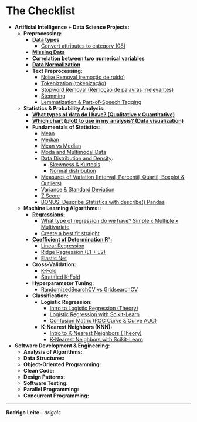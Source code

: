 # The Checklist

 - **Artificial Intelligence + Data Science Projects:**
   - **Preprocessing:**
     - **[Data types](https://github.com/drigols/studies/blob/master/modules/ai-codes/modules/preprocessing/data-types.md)**
       - [Convert attributes to category (08)](https://github.com/drigols/studies/blob/master/modules/stack-bootcamp-ds-2021-10/notebooks/machine_learning_deploy.ipynb)
     - **[Missing Data](https://github.com/drigols/studies/blob/master/modules/ai-codes/modules/preprocessing/missing-data.md)**
     - **[Correlation between two numerical variables](https://github.com/drigols/studies/blob/master/modules/ai-codes/modules/preprocessing/correlation.md)**
     - **[Data Normalization](https://github.com/drigols/studies/blob/master/modules/ai-codes/modules/preprocessing/data-normalization.md)**
     - **Text Preprocessing:**
       - [Noise Removal (remoção de ruído)](https://github.com/drigols/studies/blob/master/modules/ai-codes/modules/preprocessing/noise-removal.md)
       - [Tokenization (tokenização)](https://github.com/drigols/studies/blob/master/modules/ai-codes/modules/preprocessing/tokenization.md)
       - [Stopword Removal (Remoção de palavras irrelevantes)](https://github.com/drigols/studies/blob/master/modules/ai-codes/modules/preprocessing/stopword-removal.md)
       - [Stemming](https://github.com/drigols/studies/blob/master/modules/ai-codes/modules/preprocessing/stemming.md)
       - [Lemmatization & Part-of-Speech Tagging](https://github.com/drigols/studies/blob/master/modules/ai-codes/modules/preprocessing/lemmatization-post.md)
   - **Statistics & Probability Analysis:**
     - **[What types of data do I have? (Qualitative x Quantitative)](https://github.com/drigols/studies/blob/master/modules/math-codes/modules/statistics-and-probability/data-types-in-statistic.md)**
     - **[Which chart (plot) to use in my analysis? (Data visualization)](https://github.com/drigols/studies/tree/master/modules/math-codes#statistics-and-probability)**
     - **Fundamentals of Statistics:**
       - [Mean](https://github.com/drigols/studies/blob/master/modules/math-codes/modules/statistics-and-probability/mean.md)
       - [Median](https://github.com/drigols/studies/blob/master/modules/math-codes/modules/statistics-and-probability/median.md)
       - [Mean vs Median](https://github.com/drigols/studies/blob/master/modules/math-codes/modules/statistics-and-probability/mean-vs-median.md)
       - [Moda and Multimodal Data](https://github.com/drigols/studies/blob/master/modules/math-codes/modules/statistics-and-probability/mode.md)
       - [Data Distribution and Density](https://github.com/drigols/studies/blob/master/modules/math-codes/modules/statistics-and-probability/distribution-and-density.md):
         - [Skewness & Kurtosis](https://github.com/drigols/studies/blob/master/modules/math-codes/modules/statistics-and-probability/skewness-kurtosis.md)
         - [Normal distribution](https://github.com/drigols/studies/blob/master/modules/math-codes/modules/statistics-and-probability/normal-distribution.md)
       - [Measures of Variation (Interval, Percentil, Quartil, Boxplot & Outliers)](https://github.com/drigols/studies/blob/master/modules/math-codes/modules/statistics-and-probability/measures-of-variation.md)
       - [Variance & Standard Deviation](https://github.com/drigols/studies/blob/master/modules/math-codes/modules/statistics-and-probability/variance-and-standard-deviation.md)
       - [Z Score](https://github.com/drigols/studies/blob/master/modules/math-codes/modules/statistics-and-probability/z-score.md)
       - [BONUS: Describe Statistics with describe() Pandas](https://github.com/drigols/studies/blob/master/modules/math-codes/modules/statistics-and-probability/bonus-describe.md)
   - **Machine Learning Algorithms::**
     - **[Regressions:](https://github.com/drigols/studies/tree/master/modules/ai-codes/modules/regression)**
       - [What type of regression do we have? Simple x Multiple x Multivariate](https://github.com/drigols/studies/blob/master/modules/ai-codes/modules/linear-regression/intro-to-linear-regression.md)
       - [Create a best fit straight](https://github.com/drigols/studies/blob/master/modules/ai-codes/modules/linear-regression/linear-regression-sse-ols-gd.md)
     - **[Coefficient of Determination R²:](https://github.com/drigols/studies/blob/master/modules/ai-codes/modules/linear-regression/r2.md)**
       - [Linear Regression](https://github.com/drigols/studies/blob/master/modules/ai-codes/modules/linear-regression/linear-regression-sse-ols-gd.md)
       - [Ridge Regression (L1 + L2)](https://github.com/drigols/studies/blob/master/modules/ai-codes/modules/ridge-regression/intro-to-ridge-regression-l1-l2.md)
       - [Elastic Net](https://github.com/drigols/studies/blob/master/modules/ai-codes/modules/elastic-net/intro-to-elastic-net.md)
     - **Cross-Validation:**
       - [K-Fold](https://github.com/drigols/studies/blob/master/modules/ai-codes/modules/cross-validation/k-fold.md)
       - [Stratified K-Fold](https://github.com/drigols/studies/blob/master/modules/ai-codes/modules/cross-validation/stratified-k-fold.md)
     - **Hyperparameter Tuning:**
       - [RandomizedSearchCV vs GridsearchCV](https://github.com/drigols/studies/blob/master/modules/ai-codes/modules/hyperparameter-tuning/randomizedsearchcv-vs-gridsearchcv.md)
     - **Classification:**
       - **Logistic Regression:**
         - [Intro to Logistic Regression (Theory)](https://github.com/drigols/studies/blob/master/modules/ai-codes/modules/logistic-regression/intro-to-lr.md)
         - [Logistic Regression with Scikit-Learn](https://github.com/drigols/studies/blob/master/modules/ai-codes/modules/logistic-regression/lr-w-sklearn.md)
         - [Confusion Matrix (ROC Curve & Curve AUC)](https://github.com/drigols/studies/blob/master/modules/ai-codes/modules/logistic-regression/confusion-matrix.md) 
       - **K-Nearest Neighbors (KNN):**
         - [Intro to K-Nearest Neighbors (Theory)](https://github.com/drigols/studies/blob/master/modules/ai-codes/modules/knn/intro-to-knn.md)
         - [K-Nearest Neighbors with Scikit-Learn](https://github.com/drigols/studies/blob/master/modules/ai-codes/modules/knn/knn-w-sklearn.md)
 - **Software Development & Engineering:**
   - **Analysis of Algorithms:**
   - **Data Structures:**
   - **Object-Oriented Programming:**
   - **Clean Code:**
   - **Design Patterns:**
   - **Software Testing:**
   - **Parallel Programming:**
   - **Concurrent Programming:**

---

**Rodrigo Leite -** *drigols*
